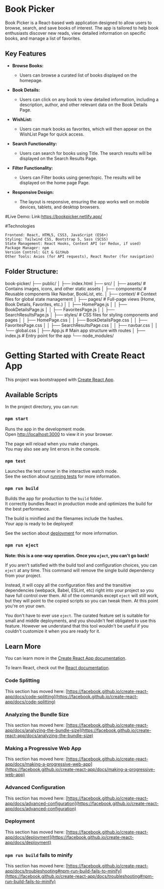 # Book Picker

Book Picker is a React-based web application designed to allow users to browse, search, and save books of interest. The app is tailored to help book enthusiasts discover new reads, view detailed information on specific books, and manage a list of favorites.

## Key Features

- **Browse Books:**
    - Users can browse a curated list of books displayed on the homepage.
  
- **Book Details:**
    - Users can click on any book to view detailed information, including a description, author, and other relevant data on the Book Details Page.

- **WishList:**
    - Users can mark books as favorites, which will then appear on the WishList Page for quick access.
  
- **Search Functionality:**
    - Users can search for books using Title. The search results will be displayed on the Search Results Page.
- **Filter Functionality:**
    - Users can Filter  books using gener/topic. The  results will be displayed on the home page Page.      

- **Responsive Design:**
    - The layout is responsive, ensuring the app works well on mobile devices, tablets, and desktop browsers.


#Live Demo:
    Link:https://bookpicker.netlify.app/

#Technologies

    Frontend: React, HTML5, CSS3, JavaScript (ES6+)
    Styling: Tailwind CSS, Bootstrap 5, Sass (SCSS)
    State Management: React Hooks, Context API (or Redux, if used)
    Package Manager: npm
    Version Control: Git & GitHub
    Other Tools: Axios (for API requests), React Router (for navigation)    

## Folder Structure:
   book-picker/ ├── public/ │ ├── index.html ├── src/ │ ├── assets/ # Contains images, icons, and other static assets │ ├── components/ # Reusable components like Navbar, BookList, etc. │ ├── context/ # Context files for global state management │ ├── pages/ # Full-page views (Home, Book Details, Favorites, etc.) │ │ ├── HomePage.js │ │ ├── BookDetailsPage.js │ │ ├── FavoritesPage.js │ │ ├── SearchResultsPage.js │ ├── styles/ # CSS files for styling components and pages │ │ ├── HomePage.css │ │ ├── BookDetailsPage.css │ │ ├── FavoritesPage.css │ │ ├── SearchResultsPage.css │ │ ├── navbar.css │ │ └── global.css │ ├── App.js # Main app structure with routes │ ├── index.js # Entry point for the app └── node_modules/

# Getting Started with Create React App

This project was bootstrapped with [Create React App](https://github.com/facebook/create-react-app).

## Available Scripts

In the project directory, you can run:

### `npm start`

Runs the app in the development mode.\
Open [http://localhost:3000](http://localhost:3000) to view it in your browser.

The page will reload when you make changes.\
You may also see any lint errors in the console.

### `npm test`

Launches the test runner in the interactive watch mode.\
See the section about [running tests](https://facebook.github.io/create-react-app/docs/running-tests) for more information.

### `npm run build`

Builds the app for production to the `build` folder.\
It correctly bundles React in production mode and optimizes the build for the best performance.

The build is minified and the filenames include the hashes.\
Your app is ready to be deployed!

See the section about [deployment](https://facebook.github.io/create-react-app/docs/deployment) for more information.

### `npm run eject`

**Note: this is a one-way operation. Once you `eject`, you can't go back!**

If you aren't satisfied with the build tool and configuration choices, you can `eject` at any time. This command will remove the single build dependency from your project.

Instead, it will copy all the configuration files and the transitive dependencies (webpack, Babel, ESLint, etc) right into your project so you have full control over them. All of the commands except `eject` will still work, but they will point to the copied scripts so you can tweak them. At this point you're on your own.

You don't have to ever use `eject`. The curated feature set is suitable for small and middle deployments, and you shouldn't feel obligated to use this feature. However we understand that this tool wouldn't be useful if you couldn't customize it when you are ready for it.

## Learn More

You can learn more in the [Create React App documentation](https://facebook.github.io/create-react-app/docs/getting-started).

To learn React, check out the [React documentation](https://reactjs.org/).

### Code Splitting

This section has moved here: [https://facebook.github.io/create-react-app/docs/code-splitting](https://facebook.github.io/create-react-app/docs/code-splitting)

### Analyzing the Bundle Size

This section has moved here: [https://facebook.github.io/create-react-app/docs/analyzing-the-bundle-size](https://facebook.github.io/create-react-app/docs/analyzing-the-bundle-size)

### Making a Progressive Web App

This section has moved here: [https://facebook.github.io/create-react-app/docs/making-a-progressive-web-app](https://facebook.github.io/create-react-app/docs/making-a-progressive-web-app)

### Advanced Configuration

This section has moved here: [https://facebook.github.io/create-react-app/docs/advanced-configuration](https://facebook.github.io/create-react-app/docs/advanced-configuration)

### Deployment

This section has moved here: [https://facebook.github.io/create-react-app/docs/deployment](https://facebook.github.io/create-react-app/docs/deployment)

### `npm run build` fails to minify

This section has moved here: [https://facebook.github.io/create-react-app/docs/troubleshooting#npm-run-build-fails-to-minify](https://facebook.github.io/create-react-app/docs/troubleshooting#npm-run-build-fails-to-minify)
